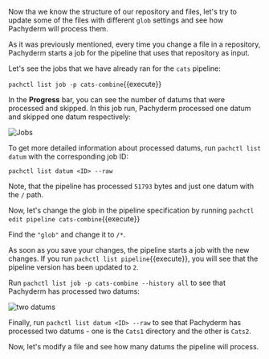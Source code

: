 Now tha we know the structure of our repository and files, 
let's try to update some of the files with different `glob`
settings and see how Pachyderm will process them.

As it was previously mentioned, every time you change a file
in a repository, Pachyderm starts a job for the pipeline that
uses that repository as input.

Let's see the jobs that we have already ran for the `cats`
pipeline:

`pachctl list job -p cats-combine`{{execute}}

In the **Progress** bar, you can see the number of datums
that were processed and skipped. In this job run, Pachyderm
processed one datum and skipped one datum respectively:

![Jobs](/svekars/scenarios/datum-intro/assets/job1.png)

To get more detailed information about processed datums,
run `pachctl list datum` with the corresponding job ID:

`pachctl list datum <ID> --raw`

Note, that the pipeline has processed `51793` bytes and
just one datum with the `/` path.

Now, let's change the glob in the pipeline specification by running
`pachctl edit pipeline cats-combine`{{execute}}

Find the `"glob"` and change it to `/*`.

As soon as you save your changes, the pipeline starts a job
with the new changes.
If you run `pachctl list pipeline`{{execute}}, you will see that the pipeline
version has been updated to `2`.

Run `pachctl list job -p cats-combine --history all` to see
that Pachyderm has processed two datums:

![two datums](/svekars/scenarios/datum-intro/assets/two-datums.png)

Finally, run `pachctl list datum <ID> --raw` to see that
Pachyderm has processed two datums - one is the `Cats1` directory
and the other is `Cats2`.

Now, let's modify a file and see how many datums the pipeline will
process.
